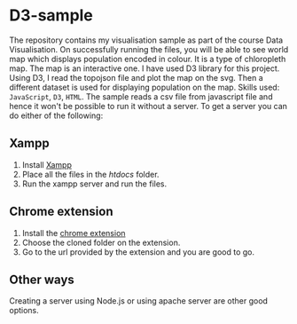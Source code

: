 # D3-sample
The repository contains my visualisation sample as part of the course Data Visualisation. On successfully running the files, you will be able to see world map which displays population encoded in colour. It is a type of chloropleth map. The map is an interactive one.
I have used D3 library for this project. Using D3, I read the topojson file and plot the map on the svg. Then a different dataset is used for displaying population on the map.
Skills used: `JavaScript`, `D3`, `HTML`.
The sample reads a csv file from javascript file and hence it won't be possible to run it without a server.
To get a server you can do either of the following:

## Xampp
1. Install [Xampp](https://www.apachefriends.org/download.html)
2. Place all the files in the *htdocs* folder.
3. Run the xampp server and run the files.

## Chrome extension
1. Install the [chrome extension](https://chrome.google.com/webstore/detail/web-server-for-chrome/ofhbbkphhbklhfoeikjpcbhemlocgigb?hl=en)
2. Choose the cloned folder on the extension.
3. Go to the url provided by the extension and you are good to go.

## Other ways
Creating a server using Node.js or using apache server are other good options.
